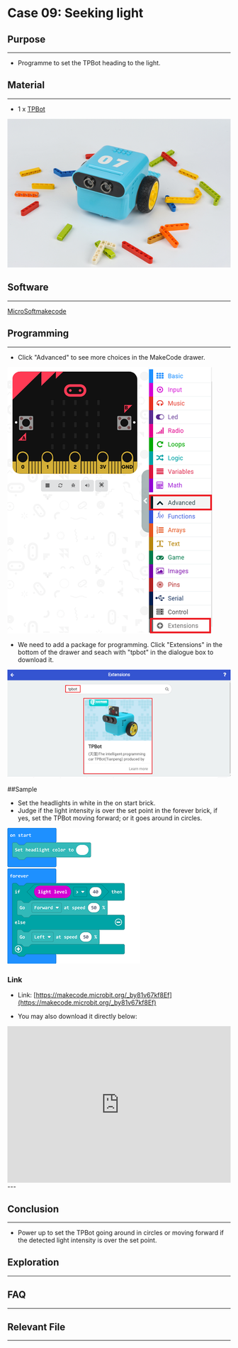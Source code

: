 # Case 09: Seeking light

## Purpose
---
- Programme to set the TPBot heading to the light. 

## Material
---

- 1 x [TPBot](https://item.taobao.com/item.htm?spm=a1z10.5-c-s.w4002-18602834185.41.68d15ccfBFHNPy&id=618758535761)



![](./images/TPBot_tianpeng_case_01_01.png)





## Software
---
[MicroSoftmakecode](https://makecode.microbit.org/#)


## Programming
---


- Click "Advanced" to see more choices in the MakeCode drawer. 

![](./images/TPBot_tianpeng_case_01_02.png)

- We need to add a package for programming. Click "Extensions" in the bottom of the drawer and seach with "tpbot" in the dialogue box to download it.  

![](./images/TPBot_tianpeng_case_01_03.png)

##Sample
- Set the headlights in white in the on start brick. 
- Judge if the light intensity is over the set point in the forever brick, if yes, set the TPBot moving forward; or it goes around in circles. 

![](./images/TPBot_tianpeng_case_09_04.png)

### Link
- Link: [https://makecode.microbit.org/_by81v67kf8Ef](https://makecode.microbit.org/_by81v67kf8Ef)

- You may also download it directly below:

<div style="position:relative;height:0;padding-bottom:70%;overflow:hidden;"><iframe style="position:absolute;top:0;left:0;width:100%;height:100%;" src="https://makecode.microbit.org/#pub:_by81v67kf8Ef" frameborder="0" sandbox="allow-popups allow-forms allow-scripts allow-same-origin"></iframe></div>  
---

## Conclusion
---

- Power up to set the TPBot going around in circles or moving forward if the detected light intensity is over the set point. 

## Exploration

---


## FAQ

---


## Relevant File

---

